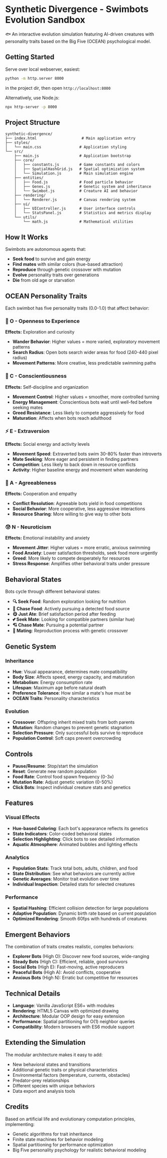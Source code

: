 # Synthetic Divergence - Swimbots Evolution Sandbox

🐟 An interactive evolution simulation featuring AI-driven creatures with personality traits based on the Big Five (OCEAN) psychological model.

## Getting Started

Serve over local webserver, easiest: 
```bash
python -m http.server 8000
```
in the project dir, then open `http://localhost:8000`

Alternatively, use Node.js:
```bash
npx http-server -p 8000
```

## Project Structure

```
synthetic-divergence/
├── index.html                    # Main application entry
├── styles/
│   └── main.css                 # Application styling
└── src/
    ├── main.js                  # Application bootstrap
    ├── core/
    │   ├── constants.js         # Game constants and colors
    │   ├── SpatialHashGrid.js   # Spatial optimization system
    │   └── Simulation.js        # Main simulation engine
    ├── entities/
    │   ├── Food.js              # Food particle behavior
    │   ├── Genes.js             # Genetic system and inheritance
    │   └── Swimbot.js           # Creature AI and behavior
    ├── rendering/
    │   └── Renderer.js          # Canvas rendering system
    ├── ui/
    │   ├── UIController.js      # User interface controls
    │   └── StatsPanel.js        # Statistics and metrics display
    └── utils/
        └── math.js              # Mathematical utilities
```

## How It Works

Swimbots are autonomous agents that:
- **Seek food** to survive and gain energy
- **Find mates** with similar colors (hue-based attraction)
- **Reproduce** through genetic crossover with mutation
- **Evolve** personality traits over generations
- **Die** from old age or starvation

## OCEAN Personality Traits

Each swimbot has five personality traits (0.0-1.0) that affect behavior:

### 🔮 O - Openness to Experience
**Effects:** Exploration and curiosity
- **Wander Behavior**: Higher values = more varied, exploratory movement patterns
- **Search Radius**: Open bots search wider areas for food (240-440 pixel radius)
- **Movement Patterns**: More creative, less predictable swimming paths

### 🎯 C - Conscientiousness  
**Effects:** Self-discipline and organization
- **Movement Control**: Higher values = smoother, more controlled turning
- **Energy Management**: Conscientious bots wait until well-fed before seeking mates
- **Greed Resistance**: Less likely to compete aggressively for food
- **Maturation**: Affects when bots reach adulthood

### ⚡ E - Extraversion
**Effects:** Social energy and activity levels
- **Movement Speed**: Extraverted bots swim 30-80% faster than introverts
- **Mate Seeking**: More eager and persistent in finding partners
- **Competition**: Less likely to back down in resource conflicts
- **Activity**: Higher baseline energy and movement when wandering

### 🤝 A - Agreeableness
**Effects:** Cooperation and empathy
- **Conflict Resolution**: Agreeable bots yield in food competitions
- **Social Behavior**: More cooperative, less aggressive interactions
- **Resource Sharing**: More willing to give way to other bots

### 😰 N - Neuroticism
**Effects:** Emotional instability and anxiety
- **Movement Jitter**: Higher values = more erratic, anxious swimming
- **Food Anxiety**: Lower satisfaction thresholds, seek food more urgently
- **Greed**: More likely to compete desperately for resources
- **Stress Response**: Amplifies other behavioral traits under pressure

## Behavioral States

Bots cycle through different behavioral states:

- **🔍 Seek Food**: Random exploration looking for nutrition
- **🏃 Chase Food**: Actively pursuing a detected food source  
- **😋 Just Ate**: Brief satisfaction period after feeding
- **💕 Seek Mate**: Looking for compatible partners (similar hue)
- **💘 Chase Mate**: Pursuing a potential partner
- **💖 Mating**: Reproduction process with genetic crossover

## Genetic System

### Inheritance
- **Hue**: Visual appearance, determines mate compatibility
- **Body Size**: Affects speed, energy capacity, and maturation
- **Metabolism**: Energy consumption rate
- **Lifespan**: Maximum age before natural death
- **Preference Tolerance**: How similar a mate's hue must be
- **OCEAN Traits**: Personality characteristics

### Evolution
- **Crossover**: Offspring inherit mixed traits from both parents
- **Mutation**: Random changes to prevent genetic stagnation
- **Selection Pressure**: Only successful bots survive to reproduce
- **Population Control**: Soft caps prevent overcrowding

## Controls

- **Pause/Resume**: Stop/start the simulation
- **Reset**: Generate new random population
- **Food Rate**: Control food spawn frequency (0-3x)
- **Mutation Rate**: Adjust genetic variation (0-50%)
- **Click Bots**: Inspect individual creature stats and genetics

## Features

### Visual Effects
- **Hue-based Coloring**: Each bot's appearance reflects its genetics
- **State Indicators**: Color-coded behavioral states
- **Selection Highlighting**: Click bots to see detailed information
- **Aquatic Atmosphere**: Animated bubbles and lighting effects

### Analytics
- **Population Stats**: Track total bots, adults, children, and food
- **State Distribution**: See what behaviors are currently active
- **Genetic Averages**: Monitor trait evolution over time
- **Individual Inspection**: Detailed stats for selected creatures

### Performance
- **Spatial Hashing**: Efficient collision detection for large populations
- **Adaptive Population**: Dynamic birth rate based on current population
- **Optimized Rendering**: Smooth 60fps with hundreds of creatures

## Emergent Behaviors

The combination of traits creates realistic, complex behaviors:

- **Explorer Bots** (High O): Discover new food sources, wide-ranging
- **Steady Bots** (High C): Efficient, reliable, good survivors  
- **Social Bots** (High E): Fast-moving, active reproducers
- **Peaceful Bots** (High A): Avoid conflicts, cooperative
- **Anxious Bots** (High N): Erratic but competitive for resources

## Technical Details

- **Language**: Vanilla JavaScript ES6+ with modules
- **Rendering**: HTML5 Canvas with optimized drawing
- **Architecture**: Modular OOP design for easy extension
- **Performance**: Spatial partitioning for O(1) neighbor queries
- **Compatibility**: Modern browsers with ES6 module support

## Extending the Simulation

The modular architecture makes it easy to add:
- New behavioral states and transitions
- Additional genetic traits or physical characteristics  
- Environmental factors (temperature, currents, obstacles)
- Predator-prey relationships
- Different species with unique behaviors
- Data export and analysis tools

## Credits

Based on artificial life and evolutionary computation principles, implementing:
- Genetic algorithms for trait inheritance
- Finite state machines for behavior modeling
- Spatial partitioning for performance optimization
- Big Five personality psychology for realistic behavioral modeling